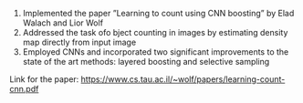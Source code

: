 1) Implemented the paper ”Learning to count using CNN boosting” by Elad Walach and Lior Wolf
2) Addressed the task ofo bject counting in images by estimating density map directly from input image
3) Employed CNNs and incorporated two significant improvements to the state of the art methods: layered boosting and selective sampling

Link for the paper: https://www.cs.tau.ac.il/~wolf/papers/learning-count-cnn.pdf
